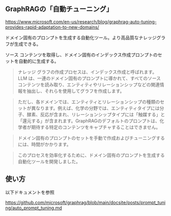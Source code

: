 
## GraphRAGの「自動チューニング」

https://www.microsoft.com/en-us/research/blog/graphrag-auto-tuning-provides-rapid-adaptation-to-new-domains/

ドメイン固有のプロンプトを生成する自動化ツール。より高品質なナレッジグラフが生成できる。

ソース コンテンツを取得し、ドメイン固有のインデックス作成プロンプトのセットを自動的に生成する。

> ナレッジ グラフの作成プロセスは、インデックス作成と呼ばれます。LLM は、一連のドメイン固有のプロンプトに導かれて、すべてのソース コンテンツを読み取り、エンティティやリレーションシップなどの関連情報を抽出し、それらを使用してグラフを作成します。

> ただし、各ドメインでは、エンティティとリレーションシップの種類のセットが異なります。例えば、化学の分野では、エンティティタイプには分子、酵素、反応が含まれ、リレーションシップタイプには「触媒する」と「還元する」が含まれます。GraphRAGのデフォルトのプロンプトは、化学者が期待する特定のコンテンツをキャプチャすることはできません。

> ドメイン固有のプロンプトのセットを手動で作成およびチューニングするには、時間がかかります。

>このプロセスを効率化するために、ドメイン固有のプロンプトを生成する自動化ツールを開発しました。

## 使い方

以下ドキュメントを参照

https://github.com/microsoft/graphrag/blob/main/docsite/posts/prompt_tuning/auto_prompt_tuning.md

